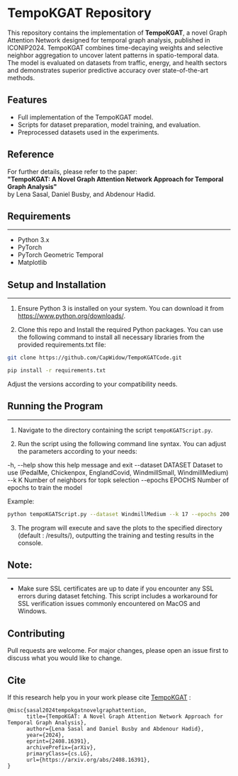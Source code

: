 # TempoKGAT Repository

This repository contains the implementation of **TempoKGAT**, a novel Graph Attention Network designed for temporal graph analysis, published in ICONIP2024. TempoKGAT combines time-decaying weights and selective neighbor aggregation to uncover latent patterns in spatio-temporal data. The model is evaluated on datasets from traffic, energy, and health sectors and demonstrates superior predictive accuracy over state-of-the-art methods.

## Features
- Full implementation of the TempoKGAT model.
- Scripts for dataset preparation, model training, and evaluation.
- Preprocessed datasets used in the experiments.

## Reference
For further details, please refer to the paper:  
**"TempoKGAT: A Novel Graph Attention Network Approach for Temporal Graph Analysis"**  
by Lena Sasal, Daniel Busby, and Abdenour Hadid.


## Requirements
------------
- Python 3.x
- PyTorch
- PyTorch Geometric Temporal
- Matplotlib

## Setup and Installation
----------------------
1. Ensure Python 3 is installed on your system. You can download it from https://www.python.org/downloads/.

2. Clone this repo and Install the required Python packages. You can use the following command to install all necessary libraries from the provided requirements.txt file:
```bash
git clone https://github.com/CapWidow/TempoKGATCode.git

pip install -r requirements.txt
```

Adjust the versions according to your compatibility needs.

## Running the Program
-------------------
1. Navigate to the directory containing the script `tempoKGATScript.py`.

2. Run the script using the following command line syntax. You can adjust the parameters according to your needs:

  -h, --help         show this help message and exit
  --dataset DATASET  Dataset to use (PedalMe, Chickenpox, EnglandCovid, WindmillSmall, WindmillMedium)
  --k K              Number of neighbors for topk selection
  --epochs EPOCHS    Number of epochs to train the model

Example:
```bash
python tempoKGATScript.py --dataset WindmillMedium --k 17 --epochs 200
```

3. The program will execute and save the plots to the specified directory (default : /results/), outputting the training and testing results in the console.

## Note:
-----
- Make sure SSL certificates are up to date if you encounter any SSL errors during dataset fetching. This script includes a workaround for SSL verification issues commonly encountered on MacOS and Windows.


## Contributing
Pull requests are welcome. For major changes, please open an issue first to discuss what you would like to change.

## Cite

If this research help you in your work please cite [TempoKGAT](https://arxiv.org/abs/2408.16391) :

```
@misc{sasal2024tempokgatnovelgraphattention,
      title={TempoKGAT: A Novel Graph Attention Network Approach for Temporal Graph Analysis}, 
      author={Lena Sasal and Daniel Busby and Abdenour Hadid},
      year={2024},
      eprint={2408.16391},
      archivePrefix={arXiv},
      primaryClass={cs.LG},
      url={https://arxiv.org/abs/2408.16391}, 
}
```
